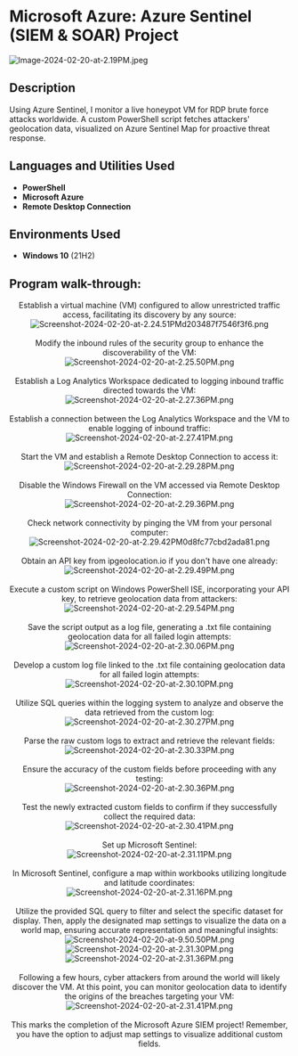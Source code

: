 <h1>Microsoft Azure: Azure Sentinel (SIEM & SOAR) Project</h1>
<img src="https://img.hotimg.com/Image-2024-02-20-at-2.19PM.jpeg" alt="Image-2024-02-20-at-2.19PM.jpeg" border="0" /> 
<h2>Description</h2>
Using Azure Sentinel, I monitor a live honeypot VM for RDP brute force attacks worldwide. A custom PowerShell script fetches attackers' geolocation data, visualized on Azure Sentinel Map for proactive threat response.
<br />


<h2>Languages and Utilities Used</h2>

- <b>PowerShell</b> 
- <b>Microsoft Azure</b>
- <b>Remote Desktop Connection</b>

<h2>Environments Used </h2>

- <b>Windows 10</b> (21H2)

<h2>Program walk-through:</h2>

<p align="center">
Establish a virtual machine (VM) configured to allow unrestricted traffic access, facilitating its discovery by any source: <br/>
<img src="https://img.hotimg.com/Screenshot-2024-02-20-at-2.24.51PMd203487f7546f3f6.png" alt="Screenshot-2024-02-20-at-2.24.51PMd203487f7546f3f6.png" border="0" />
<br />
<br />
Modify the inbound rules of the security group to enhance the discoverability of the VM:  <br/>
<img src="https://img.hotimg.com/Screenshot-2024-02-20-at-2.25.50PM.png" alt="Screenshot-2024-02-20-at-2.25.50PM.png" border="0" />
<br />
<br />
Establish a Log Analytics Workspace dedicated to logging inbound traffic directed towards the VM: <br/>
<img src="https://img.hotimg.com/Screenshot-2024-02-20-at-2.27.36PM.png" alt="Screenshot-2024-02-20-at-2.27.36PM.png" border="0" />
<br />
<br />
Establish a connection between the Log Analytics Workspace and the VM to enable logging of inbound traffic: <br/>
<img src="https://img.hotimg.com/Screenshot-2024-02-20-at-2.27.41PM.png" alt="Screenshot-2024-02-20-at-2.27.41PM.png" border="0" />
<br />
<br />
Start the VM and establish a Remote Desktop Connection to access it: <br/>
<img src="https://img.hotimg.com/Screenshot-2024-02-20-at-2.29.28PM.png" alt="Screenshot-2024-02-20-at-2.29.28PM.png" border="0" />
<br />
<br />
Disable the Windows Firewall on the VM accessed via Remote Desktop Connection:  <br/>
<img src="https://img.hotimg.com/Screenshot-2024-02-20-at-2.29.36PM.png" alt="Screenshot-2024-02-20-at-2.29.36PM.png" border="0" />
<br />
<br />
Check network connectivity by pinging the VM from your personal computer: <br/>
<img src="https://img.hotimg.com/Screenshot-2024-02-20-at-2.29.42PM0d8fc77cbd2ada81.png" alt="Screenshot-2024-02-20-at-2.29.42PM0d8fc77cbd2ada81.png" border="0" />
<br />
<br />
Obtain an API key from ipgeolocation.io if you don't have one already: <br/>
<img src="https://img.hotimg.com/Screenshot-2024-02-20-at-2.29.49PM.png" alt="Screenshot-2024-02-20-at-2.29.49PM.png" border="0" />
<br />
<br />
Execute a custom script on Windows PowerShell ISE, incorporating your API key, to retrieve geolocation data from attackers:  <br/>
<img src="https://img.hotimg.com/Screenshot-2024-02-20-at-2.29.54PM.png" alt="Screenshot-2024-02-20-at-2.29.54PM.png" border="0" />
<br />
<br />
Save the script output as a log file, generating a .txt file containing geolocation data for all failed login attempts: <br/>
<img src="https://img.hotimg.com/Screenshot-2024-02-20-at-2.30.06PM.png" alt="Screenshot-2024-02-20-at-2.30.06PM.png" border="0" />
<br />
<br />
Develop a custom log file linked to the .txt file containing geolocation data for all failed login attempts: <br/>
<img src="https://img.hotimg.com/Screenshot-2024-02-20-at-2.30.10PM.png" alt="Screenshot-2024-02-20-at-2.30.10PM.png" border="0" />
<br />
<br />
Utilize SQL queries within the logging system to analyze and observe the data retrieved from the custom log: <br/>
<img src="https://img.hotimg.com/Screenshot-2024-02-20-at-2.30.27PM.png" alt="Screenshot-2024-02-20-at-2.30.27PM.png" border="0" />
<br />
<br />
Parse the raw custom logs to extract and retrieve the relevant fields:  <br/>
<img src="https://img.hotimg.com/Screenshot-2024-02-20-at-2.30.33PM.png" alt="Screenshot-2024-02-20-at-2.30.33PM.png" border="0" />
<br />
<br />
Ensure the accuracy of the custom fields before proceeding with any testing: <br/>
<img src="https://img.hotimg.com/Screenshot-2024-02-20-at-2.30.36PM.png" alt="Screenshot-2024-02-20-at-2.30.36PM.png" border="0" />
<br />
<br />
Test the newly extracted custom fields to confirm if they successfully collect the required data:  <br/>
<img src="https://img.hotimg.com/Screenshot-2024-02-20-at-2.30.41PM.png" alt="Screenshot-2024-02-20-at-2.30.41PM.png" border="0" />
<br />
<br />
Set up Microsoft Sentinel: <br/>
<img src="https://img.hotimg.com/Screenshot-2024-02-20-at-2.31.11PM.png" alt="Screenshot-2024-02-20-at-2.31.11PM.png" border="0" />
<br />
<br />
In Microsoft Sentinel, configure a map within workbooks utilizing longitude and latitude coordinates:  <br/>
<img src="https://img.hotimg.com/Screenshot-2024-02-20-at-2.31.16PM.png" alt="Screenshot-2024-02-20-at-2.31.16PM.png" border="0" />
<br />
<br />
Utilize the provided SQL query to filter and select the specific dataset for display. Then, apply the designated map settings to visualize the data on a world map, ensuring accurate representation and meaningful insights: <br/>
<img src="https://img.hotimg.com/Screenshot-2024-02-20-at-9.50.50PM.png" alt="Screenshot-2024-02-20-at-9.50.50PM.png" border="0" />
<img src="https://img.hotimg.com/Screenshot-2024-02-20-at-2.31.30PM.png" alt="Screenshot-2024-02-20-at-2.31.30PM.png" border="0" />
<img src="https://img.hotimg.com/Screenshot-2024-02-20-at-2.31.36PM.png" alt="Screenshot-2024-02-20-at-2.31.36PM.png" border="0" />
<br />
<br />
Following a few hours, cyber attackers from around the world will likely discover the VM. At this point, you can monitor geolocation data to identify the origins of the breaches targeting your VM: <br/>
<img src="https://img.hotimg.com/Screenshot-2024-02-20-at-2.31.41PM.png" alt="Screenshot-2024-02-20-at-2.31.41PM.png" border="0" />
<br />
<br />
This marks the completion of the Microsoft Azure SIEM project! Remember, you have the option to adjust map settings to visualize additional custom fields.
<br />
</p>

<!--
 ```diff
- text in red
+ text in green
! text in orange
# text in gray
@@ text in purple (and bold)@@
```
--!>
